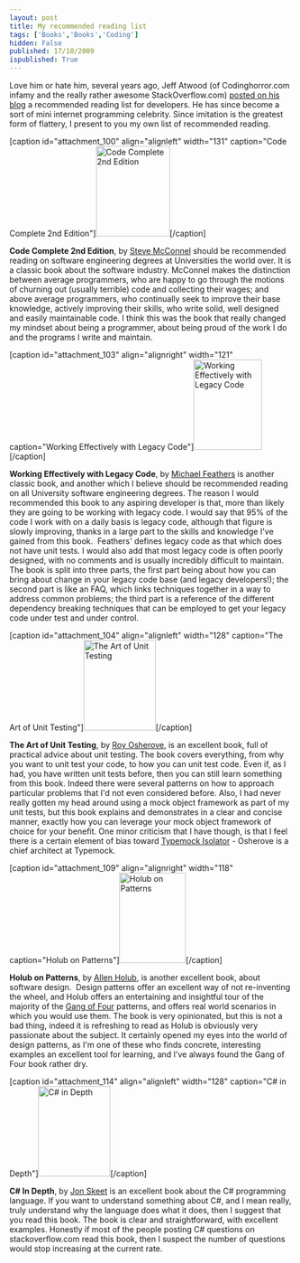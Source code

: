 ```yaml
---
layout: post
title: My recommended reading list
tags: ['Books','Books','Coding']
hidden: False
published: 17/10/2009
ispublished: True
---
```

Love him or hate him, several years ago, Jeff Atwood (of Codinghorror.com infamy and the really rather awesome StackOverflow.com) <a title="Recommended reading on codinghorror.com" href="http://www.codinghorror.com/blog/archives/000020.html" target="_blank">posted on his blog</a> a recommended reading list for developers. He has since become a sort of mini internet programming celebrity. Since imitation is the greatest form of flattery, I present to you my own list of recommended reading.
<p style="text-align: left;"></p>


[caption id="attachment_100" align="alignleft" width="131" caption="Code Complete 2nd Edition"]<a href="http://www.amazon.co.uk/gp/product/0735619670?ie=UTF8&amp;tag=tempocohes-21&amp;linkCode=as2&amp;camp=1634&amp;creative=6738&amp;creativeASIN=0735619670"><img class="size-full wp-image-100 " title="Code Complete 2nd Edition" src="http://temporalcohesion.co.uk/wp-content/uploads/2009/10/51seLiYuURL._SL160_.jpg" alt="Code Complete 2nd Edition" width="131" height="160" /></a>[/caption]
<p style="text-align: left;"><strong>Code Complete 2nd Edition</strong>, by <a title="SteveMcConnell.com" href="http://www.stevemcconnell.com/" target="_blank">Steve McConnel</a> should be recommended reading on software engineering degrees at Universities the world over. It is a classic book about the software industry. McConnel makes the distinction between average programmers, who are happy to go through the motions of churning out (usually terrible) code and collecting their wages; and above average programmers, who continually seek to improve their base knowledge, actively improving their skills, who write solid, well designed and easily maintainable code. I think this was the book that really changed my mindset about being a programmer, about being proud of the work I do and the programs I write and maintain.</p>
<p style="text-align: left;"></p>
<p style="text-align: left;"></p>
<p style="text-align: left;"></p>


[caption id="attachment_103" align="alignright" width="121" caption="Working Effectively with Legacy Code"]<a href="http://www.amazon.co.uk/gp/product/0131177052?ie=UTF8&amp;tag=tempocohes-21&amp;linkCode=as2&amp;camp=1634&amp;creative=6738&amp;creativeASIN=0131177052"><img class="size-full wp-image-103  " title="Working Effectively with Legacy Code" src="http://temporalcohesion.co.uk/wp-content/uploads/2009/10/51TG9F1B8AL._SL160_.jpg" alt="Working Effectively with Legacy Code" width="121" height="160" /></a>[/caption]
<p style="text-align: left;"><strong>Working Effectively with Legacy Code</strong>, by <a title="MichaelFeathers.com" href="http://www.michaelfeathers.com/" target="_blank">Michael Feathers</a> is another classic book, and another which I believe should be recommended reading on all University software engineering degrees. The reason I would recommended this book to any aspiring developer is that, more than likely they are going to be working with legacy code. I would say that 95% of the code I work with on a daily basis is legacy code, although that figure is slowly improving, thanks in a large part to the skills and knowledge I've gained from this book.  Feathers' defines legacy code as that which does not have unit tests. I would also add that most legacy code is often poorly designed, with no comments and is usually incredibly difficult to maintain. The book is split into three parts, the first part being about how you can bring about change in your legacy code base (and legacy developers!); the second part is like an FAQ, which links techniques together in a way to address common problems; the third part is a reference of the different dependency breaking techniques that can be employed to get your legacy code under test and under control.</p>
<p style="text-align: left;"></p>
<p style="text-align: left;"></p>


[caption id="attachment_104" align="alignleft" width="128" caption="The Art of Unit Testing"]<a href="http://www.amazon.co.uk/gp/product/1933988274?ie=UTF8&amp;tag=tempocohes-21&amp;linkCode=as2&amp;camp=1634&amp;creative=6738&amp;creativeASIN=1933988274"><img class="size-full wp-image-104  " title="The Art of Unit Testing" src="http://temporalcohesion.co.uk/wp-content/uploads/2009/10/51PwNFas0pL._SL160_.jpg" alt="The Art of Unit Testing" width="128" height="160" /></a>[/caption]
<p style="text-align: left;"><strong>The Art of Unit Testing</strong>, by <a title="ISerializable - Roy Osherove's Blog" href="http://weblogs.asp.net/ROsherove/" target="_blank">Roy Osherove</a>, is an excellent book, full of practical advice about unit testing. The book covers everything, from why you want to unit test your code, to how you can unit test code. Even if, as I had, you have written unit tests before, then you can still learn something from this book. Indeed there were several patterns on how to approach particular problems that I'd not even considered before. Also, I had never really gotten my head around using a mock object framework as part of my unit tests, but this book explains and demonstrates in a clear and concise manner, exactly how you can leverage your mock object framework of choice for your benefit. One minor criticism that I have though, is that I feel there is a certain element of bias toward <a title="Typemock Isolator, mock object framework" href="http://learn.typemock.com/" target="_blank">Typemock Isolator</a> - Osherove is a chief architect at Typemock.</p>
<p style="text-align: left;"></p>
<p style="text-align: left;"></p>


[caption id="attachment_109" align="alignright" width="118" caption="Holub on Patterns"]<a href="http://www.amazon.co.uk/gp/product/159059388X?ie=UTF8&amp;tag=tempocohes-21&amp;linkCode=as2&amp;camp=1634&amp;creative=6738&amp;creativeASIN=159059388X"><img class="size-full wp-image-109  " title="Holub on Patterns" src="http://temporalcohesion.co.uk/wp-content/uploads/2009/10/51DbmGYuYuL._SL160_.jpg" alt="Holub on Patterns" width="118" height="160" /></a>[/caption]

<strong>Holub on Patterns</strong>, by <a title="Holub.com" href="http://www.holub.com/" target="_blank">Allen Holub</a>, is another excellent book, about software design.  Design patterns offer an excellent way of not re-inventing the wheel, and Holub offers an entertaining and insightful tour of the majority of the <a title="The Famous Gang of Four book" href="href=&quot;http://www.amazon.co.uk/gp/product/0201633612?ie=UTF8&amp;tag=tempocohes-21&amp;linkCode=as2&amp;camp=1634&amp;creative=6738&amp;creativeASIN=0201633612&quot;" target="_blank">Gang of Four</a> patterns, and offers real world scenarios in which you would use them. The book is very opinionated, but this is not a bad thing, indeed it is refreshing to read as Holub is obviously very passionate about the subject. It certainly opened my eyes into the world of design patterns, as I'm one of these who finds concrete, interesting examples an excellent tool for learning, and I've always found the Gang of Four book rather dry.

[caption id="attachment_114" align="alignleft" width="128" caption="C# in Depth"]<a href="http://www.amazon.co.uk/gp/product/1933988363?ie=UTF8&amp;tag=tempocohes-21&amp;linkCode=as2&amp;camp=1634&amp;creative=6738&amp;creativeASIN=1933988363"><img class="size-full wp-image-114  " title="C# in Depth" src="http://temporalcohesion.co.uk/wp-content/uploads/2009/10/41-I8sBZWSL._SL160_.jpg" alt="C# in Depth" width="128" height="160" /></a>[/caption]

<strong>C# In Depth</strong>, by <a title="Jon Skeet's Coding Blog" href="http://msmvps.com/blogs/jon_skeet/default.aspx" target="_blank">Jon Skeet</a> is an excellent book about the C# programming language. If you want to understand something about C#, and I mean really, truly understand why the language does what it does, then I suggest that you read this book. The book is clear and straightforward, with excellent examples. Honestly if most of the people posting C# questions on stackoverflow.com read this book, then I suspect the number of questions would stop increasing at the current rate.
